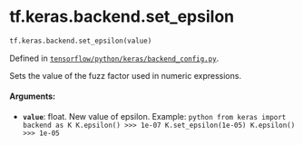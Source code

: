 <div itemscope itemtype="http://developers.google.com/ReferenceObject">
<meta itemprop="name" content="tf.keras.backend.set_epsilon" />
<meta itemprop="path" content="Stable" />
</div>

# tf.keras.backend.set_epsilon

``` python
tf.keras.backend.set_epsilon(value)
```



Defined in [`tensorflow/python/keras/backend_config.py`](/code/stable/tensorflow/python/keras/backend_config.py).

Sets the value of the fuzz factor used in numeric expressions.

#### Arguments:

* <b>`value`</b>: float. New value of epsilon.
Example: ```python from keras import backend as K K.epsilon() >>> 1e-07
  K.set_epsilon(1e-05) K.epsilon() >>> 1e-05 ```